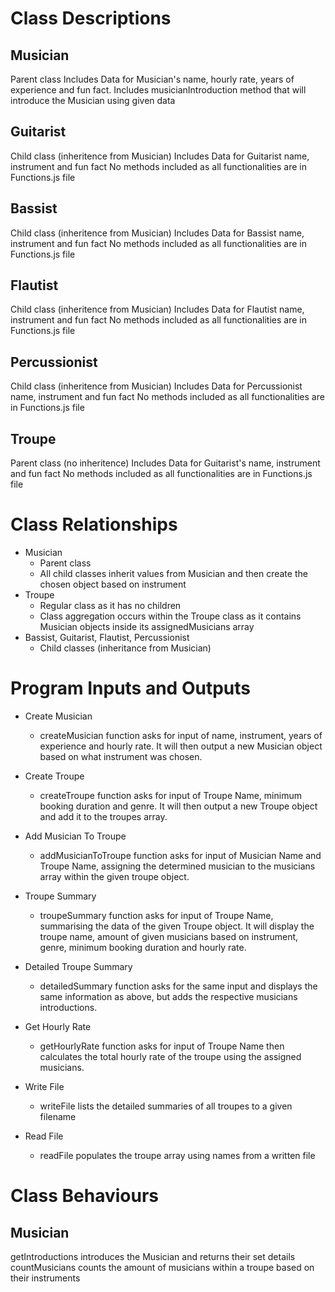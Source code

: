 

# Class Descriptions
  
  ## Musician

Parent class
Includes Data for Musician's name, hourly rate, years of experience and fun fact.
Includes musicianIntroduction method that will introduce the Musician using given data

  ## Guitarist

Child class (inheritence from Musician)
Includes Data for Guitarist name, instrument and fun fact
No methods included as all functionalities are in Functions.js file

  ## Bassist

Child class (inheritence from Musician)
Includes Data for Bassist name, instrument and fun fact
No methods included as all functionalities are in Functions.js file

  ## Flautist

Child class (inheritence from Musician)
Includes Data for Flautist name, instrument and fun fact
No methods included as all functionalities are in Functions.js file

  ## Percussionist

Child class (inheritence from Musician)
Includes Data for Percussionist name, instrument and fun fact
No methods included as all functionalities are in Functions.js file

  ## Troupe

Parent class (no inheritence)
Includes Data for Guitarist's name, instrument and fun fact
No methods included as all functionalities are in Functions.js file

# Class Relationships

* Musician
  * Parent class
  * All child classes inherit values from Musician and then create the chosen object based on instrument
* Troupe
  * Regular class as it has no children
  * Class aggregation occurs within the Troupe class as it contains Musician objects inside its assignedMusicians array
* Bassist, Guitarist, Flautist, Percussionist
  * Child classes (inheritance from Musician)

# Program Inputs and Outputs

* Create Musician
  * createMusician function asks for input of name, instrument, years of experience and hourly rate. It will then output a new Musician object based on what instrument was chosen.

* Create Troupe
  * createTroupe function asks for input of Troupe Name, minimum booking duration and genre. It will then output a new Troupe object and add it to the troupes array.

* Add Musician To Troupe
  * addMusicianToTroupe function asks for input of Musician Name and Troupe Name, assigning the determined musician to the musicians array within the given troupe object.
 
* Troupe Summary
  * troupeSummary function asks for input of Troupe Name, summarising the data of the given Troupe object. It will display the troupe name, amount of given musicians based on instrument, genre, minimum booking duration and hourly rate.

* Detailed Troupe Summary
  * detailedSummary function asks for the same input and displays the same information as above, but adds the respective musicians introductions.

* Get Hourly Rate
  * getHourlyRate function asks for input of Troupe Name then calculates the total hourly rate of the troupe using the assigned musicians.

* Write File
  * writeFile lists the detailed summaries of all troupes to a given filename

* Read File
  * readFile populates the troupe array using names from a written file


# Class Behaviours

## Musician

getIntroductions introduces the Musician and returns their set details
countMusicians counts the amount of musicians within a troupe based on their instruments